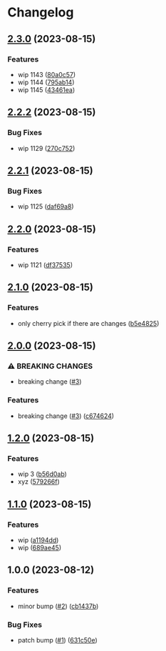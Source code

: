 # Changelog

## [2.3.0](https://github.com/devdoshi/stl-release-flow-1/compare/v2.2.2...v2.3.0) (2023-08-15)


### Features

* wip 1143 ([80a0c57](https://github.com/devdoshi/stl-release-flow-1/commit/80a0c572a1738f8f6d4412d41b45377c3acd29eb))
* wip 1144 ([795ab14](https://github.com/devdoshi/stl-release-flow-1/commit/795ab1442b554596d43f71a02c5c12075e712e9b))
* wip 1145 ([43461ea](https://github.com/devdoshi/stl-release-flow-1/commit/43461ea0379011c92dfd302dfec6dbdb82d299b3))

## [2.2.2](https://github.com/devdoshi/stl-release-flow-1/compare/v2.2.1...v2.2.2) (2023-08-15)


### Bug Fixes

* wip 1129 ([270c752](https://github.com/devdoshi/stl-release-flow-1/commit/270c7529c548b66b31b3976c40569e6b7d172fba))

## [2.2.1](https://github.com/devdoshi/stl-release-flow-1/compare/v2.2.0...v2.2.1) (2023-08-15)


### Bug Fixes

* wip 1125 ([daf69a8](https://github.com/devdoshi/stl-release-flow-1/commit/daf69a8fedada7cb09a611a4e33a9e303eade07f))

## [2.2.0](https://github.com/devdoshi/stl-release-flow-1/compare/v2.1.0...v2.2.0) (2023-08-15)


### Features

* wip 1121 ([df37535](https://github.com/devdoshi/stl-release-flow-1/commit/df375353078afd2f3454120626e7bd45cd237033))

## [2.1.0](https://github.com/devdoshi/stl-release-flow-1/compare/v2.0.0...v2.1.0) (2023-08-15)


### Features

* only cherry pick if there are changes ([b5e4825](https://github.com/devdoshi/stl-release-flow-1/commit/b5e4825304ad08e0dc83c78d86f92c2aed19e922))

## [2.0.0](https://github.com/devdoshi/stl-release-flow-1/compare/v1.2.0...v2.0.0) (2023-08-15)


### ⚠ BREAKING CHANGES

* breaking change ([#3](https://github.com/devdoshi/stl-release-flow-1/issues/3))

### Features

* breaking change ([#3](https://github.com/devdoshi/stl-release-flow-1/issues/3)) ([c674624](https://github.com/devdoshi/stl-release-flow-1/commit/c6746245f81a76b2021f05d7b1f8c2141c9d9b07))

## [1.2.0](https://github.com/devdoshi/stl-release-flow-1/compare/v1.1.0...v1.2.0) (2023-08-15)


### Features

* wip 3 ([b56d0ab](https://github.com/devdoshi/stl-release-flow-1/commit/b56d0ab01980016a5c38cf50a5c8c44d6e30a202))
* xyz ([579266f](https://github.com/devdoshi/stl-release-flow-1/commit/579266f43efe085705d7d1bf40f0ade1a27a1377))

## [1.1.0](https://github.com/devdoshi/stl-release-flow-1/compare/v1.0.0...v1.1.0) (2023-08-15)


### Features

* wip ([a1194dd](https://github.com/devdoshi/stl-release-flow-1/commit/a1194dd80fe5e8cf9b8812337508c2de235d3fd8))
* wip ([689ae45](https://github.com/devdoshi/stl-release-flow-1/commit/689ae452651159463da02519db2e16d26e28343f))

## 1.0.0 (2023-08-12)


### Features

* minor bump ([#2](https://github.com/devdoshi/stl-release-flow-1/issues/2)) ([cb1437b](https://github.com/devdoshi/stl-release-flow-1/commit/cb1437ba77dcc13c621c258492ad7352bbb76058))


### Bug Fixes

* patch bump ([#1](https://github.com/devdoshi/stl-release-flow-1/issues/1)) ([631c50e](https://github.com/devdoshi/stl-release-flow-1/commit/631c50e5f7fbc42f18075446ae5341278eb05008))
